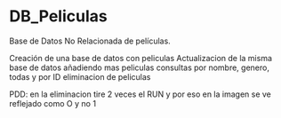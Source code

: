 # DB_Peliculas
Base de Datos No Relacionada de películas.

Creación de una base de datos con peliculas
Actualizacion de la misma base de datos añadiendo mas peliculas
consultas por nombre, genero, todas y por ID
eliminacion de peliculas

PDD: en la eliminacion tire 2 veces el RUN y por eso en la imagen se ve reflejado como O y no 1 
